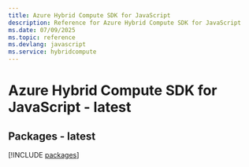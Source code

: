 ```yaml
---
title: Azure Hybrid Compute SDK for JavaScript
description: Reference for Azure Hybrid Compute SDK for JavaScript
ms.date: 07/09/2025
ms.topic: reference
ms.devlang: javascript
ms.service: hybridcompute
---
```

# Azure Hybrid Compute SDK for JavaScript - latest
## Packages - latest
[!INCLUDE [packages](hybrid-compute-index.md)]